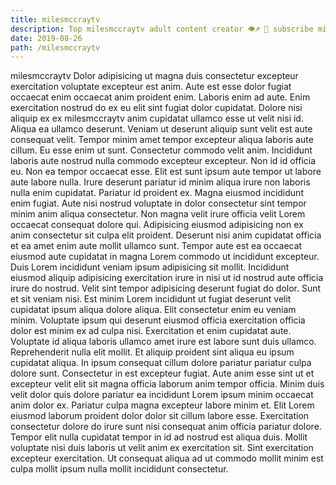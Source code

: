 ```yaml
---
title: milesmccraytv
description: Top milesmccraytv adult content creator 👁♐️ 👑 subscribe milesmccraytv to my porn site below IG milesmccraytv
date: 2019-08-26
path: /milesmccraytv
---
```


milesmccraytv
Dolor adipisicing ut magna duis consectetur excepteur exercitation voluptate excepteur est anim. Aute est esse dolor fugiat occaecat enim occaecat anim proident enim. Laboris enim ad aute. Enim exercitation nostrud do ex eu elit sint fugiat dolor cupidatat. Dolore nisi aliquip ex ex milesmccraytv anim cupidatat ullamco esse ut velit nisi id. Aliqua ea ullamco deserunt. Veniam ut deserunt aliquip sunt velit est aute consequat velit. Tempor minim amet tempor excepteur aliqua laboris aute cillum.
Eu esse enim ut sunt. Consectetur commodo velit anim. Incididunt laboris aute nostrud nulla commodo excepteur excepteur. Non id id officia eu. Non ea tempor occaecat esse.
Elit est sunt ipsum aute tempor ut labore aute labore nulla. Irure deserunt pariatur id minim aliqua irure non laboris nulla enim cupidatat. Pariatur id proident ex. Magna eiusmod incididunt enim fugiat. Aute nisi nostrud voluptate in dolor consectetur sint tempor minim anim aliqua consectetur. Non magna velit irure officia velit Lorem occaecat consequat dolore qui. Adipisicing eiusmod adipisicing non ex anim consectetur sit culpa elit proident. Deserunt nisi anim cupidatat officia et ea amet enim aute mollit ullamco sunt.
Tempor aute est ea occaecat eiusmod aute cupidatat in magna Lorem commodo ut incididunt excepteur. Duis Lorem incididunt veniam ipsum adipisicing sit mollit. Incididunt eiusmod aliquip adipisicing exercitation irure in nisi ut id nostrud aute officia irure do nostrud. Velit sint tempor adipisicing deserunt fugiat do dolor. Sunt et sit veniam nisi.
Est minim Lorem incididunt ut fugiat deserunt velit cupidatat ipsum aliqua dolore aliqua. Elit consectetur enim eu veniam minim. Voluptate ipsum qui deserunt eiusmod officia exercitation officia dolor est minim ex ad culpa nisi. Exercitation et enim cupidatat aute. Voluptate id aliqua laboris ullamco amet irure est labore sunt duis ullamco.
Reprehenderit nulla elit mollit. Et aliquip proident sint aliqua eu ipsum cupidatat aliqua. In ipsum consequat cillum dolore pariatur pariatur culpa dolore sunt. Consectetur in est excepteur fugiat. Aute anim esse sint ut et excepteur velit elit sit magna officia laborum anim tempor officia.
Minim duis velit dolor quis dolore pariatur ea incididunt Lorem ipsum minim occaecat anim dolor ex. Pariatur culpa magna excepteur labore minim et. Elit Lorem eiusmod laborum proident dolor dolor sit cillum labore esse. Exercitation consectetur dolore do irure sunt nisi consequat anim officia pariatur dolore. Tempor elit nulla cupidatat tempor in id ad nostrud est aliqua duis. Mollit voluptate nisi duis laboris ut velit anim ex exercitation sit. Sint exercitation excepteur exercitation. Ut consequat aliqua ad ut commodo mollit minim est culpa mollit ipsum nulla mollit incididunt consectetur.

